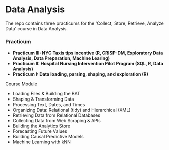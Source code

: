# Data Analysis

The repo contains three practicums for the 'Collect, Store, Retrieve, Analyze Data' course in Data Analysis.

### Practicum

- **Practicum III: NYC Taxis tips incentive (R, CRISP-DM, Exploratory Data Analysis, Data Preparation, Machine Learing)**
- **Practicum II: Hospital Nursing Intervention Pilot Program (SQL, R, Data Analysis)**
- **Practicum I: Data loading, parsing, shaping, and exploration (R)**


Course Module

- Loading Files & Building the BAT
- Shaping & Transforming Data
- Processing Text, Dates, and Times
- Organizing Data: Relational (tidy) and Hierarchical (XML)
- Retrieving Data from Relational Databases
- Collecting Data from Web Scraping & APIs
- Building the Analytics Store
- Forecasting Future Values
- Building Causal Predictive Models
- Machine Learning with kNN

